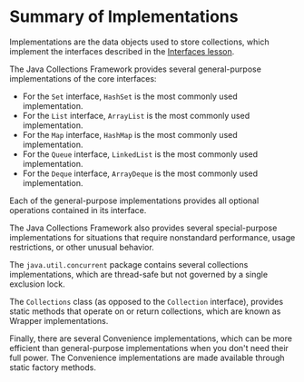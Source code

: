 
# Summary of Implementations

Implementations are the data objects used to store collections, which implement the interfaces described in the 
[Interfaces lesson](../interfaces/index.html).

The Java Collections Framework provides several general-purpose implementations of the core interfaces:

- For the `Set` interface, `HashSet` is the most commonly used implementation.
- For the `List` interface, `ArrayList` is the most commonly used implementation.
- For the `Map` interface, `HashMap` is the most commonly used implementation.
- For the `Queue` interface, `LinkedList` is the most commonly used implementation.
- For the `Deque` interface, `ArrayDeque` is the most commonly used implementation.

Each of the general-purpose implementations provides all optional operations contained in its interface.

The Java Collections Framework also provides several special-purpose implementations for situations that require nonstandard performance, usage restrictions, or other unusual behavior.

The `java.util.concurrent` package contains several collections implementations, which are thread-safe but not governed by a single exclusion lock.

The `Collections` class (as opposed to the `Collection` interface), provides static methods that operate on or return collections, which are known as Wrapper implementations.

Finally, there are several Convenience implementations, which can be more efficient than general-purpose implementations when you don't need their full power. The Convenience implementations are made available through static factory methods.
